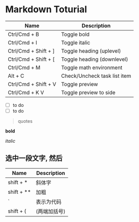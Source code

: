 # Markdown Toturial

| Name                 | Description                  |
| -------------------- | ---------------------------- |
| Ctrl/Cmd + B         | Toggle bold                  |
| Ctrl/Cmd + I         | Toggle italic                |
| Ctrl/Cmd + Shift + ] | Toggle heading (uplevel)     |
| Ctrl/Cmd + Shift + [ | Toggle heading (downlevel)   |
| Ctrl/Cmd + M         | Toggle math environment      |
| Alt + C              | Check/Uncheck task list item |
| Ctrl/Cmd + Shift + V | Toggle preview               |
| Ctrl/Cmd + K V       | Toggle preview to side       |

- [ ] to do
- [ ] to do

> quotes

**bold**

*italic*

## 选中一段文字, 然后

| Name       | Description  |
| ---------- | ------------ |
| shift + *  | 斜体字       |
| shift + ** | 加粗         |
| `          | 表示为代码   |
| shift + (  | (两端加括号) |
